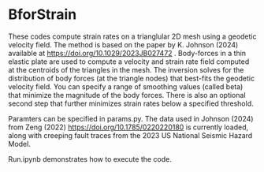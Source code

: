 # BforStrain
These codes compute strain rates on a trianglular 2D mesh using a geodetic velocity field. The method is based on the paper by K. Johnson (2024) available at https://doi.org/10.1029/2023JB027472 . Body-forces in a thin elastic plate are used to compute a velocity and strain rate field computed at the centroids of the triangles in the mesh.  The inversion solves for the distribution of body forces (at the triangle nodes) that best-fits the geodetic velocity field.  You can specify a range of smoothing values (called beta) that minimize the magnitude of the body forces. There is also an optional second step that further minimizes strain rates below a specified threshold.

Paramters can be specified in params.py. The data used in Johnson (2024) from Zeng (2022) https://doi.org/10.1785/0220220180 is currently loaded, along with creeping fault traces from the 2023 US National Seismic Hazard Model. 

Run.ipynb demonstrates how to execute the code.